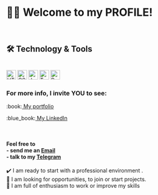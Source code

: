 # 🙋‍♂️ Welcome to my PROFILE! <br />

<br/>

## 🛠 Technology & Tools
<br/>
<img src="https://img.shields.io/badge/HTML5-282C34?logo=html5&logoColor=E34F26" alt="HTML5 logo" title="HTML5" height="25" />
<img src="https://img.shields.io/badge/CSS3-282C34?logo=css3&logoColor=1572B6" alt="CSS3 logo" title="CSS3" height="25" />
<img src="https://img.shields.io/badge/JavaScript-282C34?logo=javascript&logoColor=F7DF1E" alt="JavaScript logo" title="JavaScript" height="25" />
<img src="https://img.shields.io/badge/TypeScript-282C34?logo=typescript&logoColor=3178C6" alt="TypeScript logo" title="TypeScript" height="25" />
<img src="https://img.shields.io/badge/React-282C34?logo=react&logoColor=61DAFB" alt="React logo" title="React.js / React Native" height="25" />



















<h3>For more info, I invite YOU to see:</h3>
<p>:book:<a target="_blank" href="https://javiercaroelli.github.io/"> My portfolio</a> </p>
<p>:blue_book:<a target="_blank" href="https://www.linkedin.com/in/federico-caroelli/"> My LinkedIn</a></p>
<br/>
<h4>Feel free to <br/>
 - send me an <a target="_blank" href="mailto:javiercaroelli@gmail.com"> Email</a> <br />
 - talk to my <a target="_blank" href="https://t.me/JavierCaroelli"> Telegram</a>
 </h4>

:heavy_check_mark: I am ready to start with a professional environment . <br/>
:mag_right: I am looking for opportunities, to join or start projects. <br />
:battery: I am full of enthusiasm to work or improve my skills
<br />

